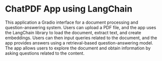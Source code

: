 # ChatPDF App using LangChain
This application a Gradio interface for a document processing and question-answering system. Users can upload a PDF file, and the app uses the LangChain library to load the document, extract text, and create embeddings. Users can then input queries related to the document, and the app provides answers using a retrieval-based question-answering model. The app allows users to explore the document and obtain information by asking questions related to the content.
